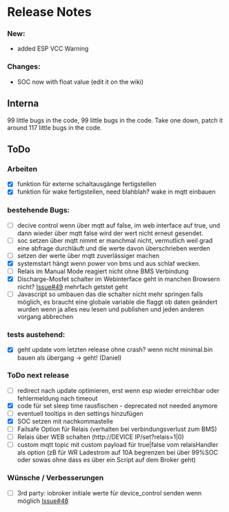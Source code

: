 # Release Notes

### New:
- added ESP VCC Warning

### Changes:
- SOC now with float value (edit it on the wiki)

## Interna

99 little bugs in the code, 99 little bugs in the code. Take one down, patch it around 117 little bugs in the code.

## ToDo

### Arbeiten
- [x] funktion für externe schaltausgänge fertigstellen
- [x] funktion für wake fertigstellen, need blahblah? wake in mqtt einbauen

### bestehende Bugs:
- [ ] decive control wenn über mqtt auf false, im web interface auf true, und dann wieder über mqtt false wird der wert nicht erneut gesendet.
- [ ] soc setzen über mqtt nimmt er manchmal nicht, vermutlich weil grad eine abfrage durchläuft und die werte davon überschrieben werden
- [ ] setzen der werte über mqtt zuverlässiger machen
- [x] systemstart hängt wenn power von bms und aus schlaf wecken.
- [ ] Relais im Manual Mode reagiert nicht ohne BMS Verbindung
- [x] Discharge-Mosfet schalter im Webinterface geht in manchen Browsern nicht? [Issue#49](https://github.com/softwarecrash/DALY-BMS-to-MQTT/issues/49) mehrfach getstet geht
- [ ] Javascript so umbauen das die schalter nicht mehr springen falls möglich, es braucht eine globale variable die flaggt ob daten geändert wurden wenn ja alles neu lesen und publishen und jeden anderen vorgang abbrechen

### tests austehend:
- [x] geht update vom letzten release ohne crash? wenn nicht minimal.bin bauen als übergang -> geht! (Daniel)


### ToDo next release
- [ ] redirect nach update optimieren, erst wenn esp wieder erreichbar oder fehlermeldung nach timeout
- [x] code für set sleep time rausfischen - deprecated not needed anymore
- [ ] eventuell tooltips in den settings hinzufügen
- [x] SOC setzen mit nachkommastelle
- [ ] Failsafe Option für Relais (verhalten bei verbindungsverlust zum BMS)
- [ ] Relais über WEB schalten (http://DEVICE IP/set?relais=1|0)
- [ ] custom mqtt topic mit custom payload für true|false vom relaisHandler als option (zB für WR Ladestrom auf 10A begrenzen bei über 99%SOC oder sowas ohne dass es über ein Script auf dem Broker geht)

### Wünsche / Verbesserungen
- [ ] 3rd party: iobroker initiale werte für device_control senden wenn möglich [Issue#48](https://github.com/softwarecrash/DALY-BMS-to-MQTT/issues/48)
